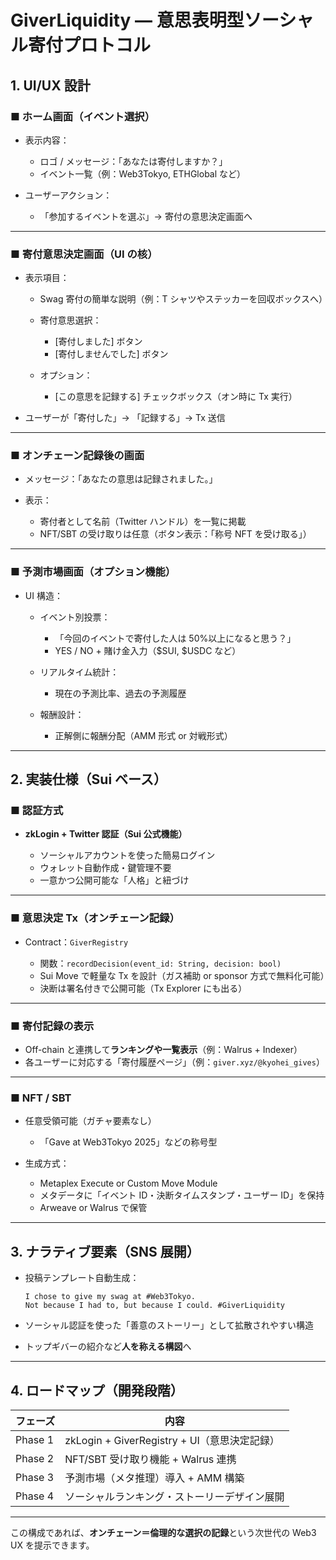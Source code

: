 # **GiverLiquidity — 意思表明型ソーシャル寄付プロトコル**

## 1. UI/UX 設計

### ■ ホーム画面（イベント選択）

- 表示内容：

  - ロゴ / メッセージ：「あなたは寄付しますか？」
  - イベント一覧（例：Web3Tokyo, ETHGlobal など）

- ユーザーアクション：

  - 「参加するイベントを選ぶ」→ 寄付の意思決定画面へ

---

### ■ 寄付意思決定画面（UI の核）

- 表示項目：

  - Swag 寄付の簡単な説明（例：T シャツやステッカーを回収ボックスへ）
  - 寄付意思選択：

    - \[寄付しました] ボタン
    - \[寄付しませんでした] ボタン

  - オプション：

    - \[この意思を記録する] チェックボックス（オン時に Tx 実行）

- ユーザーが「寄付した」→ 「記録する」→ Tx 送信

---

### ■ オンチェーン記録後の画面

- メッセージ：「あなたの意思は記録されました。」
- 表示：

  - 寄付者として名前（Twitter ハンドル）を一覧に掲載
  - NFT/SBT の受け取りは任意（ボタン表示：「称号 NFT を受け取る」）

---

### ■ 予測市場画面（オプション機能）

- UI 構造：

  - イベント別投票：

    - 「今回のイベントで寄付した人は 50%以上になると思う？」
    - YES / NO + 賭け金入力（\$SUI, \$USDC など）

  - リアルタイム統計：

    - 現在の予測比率、過去の予測履歴

  - 報酬設計：

    - 正解側に報酬分配（AMM 形式 or 対戦形式）

---

## 2. 実装仕様（Sui ベース）

### ■ 認証方式

- **zkLogin + Twitter 認証（Sui 公式機能）**

  - ソーシャルアカウントを使った簡易ログイン
  - ウォレット自動作成・鍵管理不要
  - 一意かつ公開可能な「人格」と紐づけ

---

### ■ 意思決定 Tx（オンチェーン記録）

- Contract：`GiverRegistry`

  - 関数：`recordDecision(event_id: String, decision: bool)`
  - Sui Move で軽量な Tx を設計（ガス補助 or sponsor 方式で無料化可能）
  - 決断は署名付きで公開可能（Tx Explorer にも出る）

---

### ■ 寄付記録の表示

- Off-chain と連携して**ランキングや一覧表示**（例：Walrus + Indexer）
- 各ユーザーに対応する「寄付履歴ページ」（例：`giver.xyz/@kyohei_gives`）

---

### ■ NFT / SBT

- 任意受領可能（ガチャ要素なし）

  - 「Gave at Web3Tokyo 2025」などの称号型

- 生成方式：

  - Metaplex Execute or Custom Move Module
  - メタデータに「イベント ID・決断タイムスタンプ・ユーザー ID」を保持
  - Arweave or Walrus で保管

---

## 3. ナラティブ要素（SNS 展開）

- 投稿テンプレート自動生成：

  ```plaintext
  I chose to give my swag at #Web3Tokyo.
  Not because I had to, but because I could. #GiverLiquidity
  ```

- ソーシャル認証を使った「善意のストーリー」として拡散されやすい構造
- トップギバーの紹介など**人を称える構図**へ

---

## 4. ロードマップ（開発段階）

| フェーズ | 内容                                         |
| -------- | -------------------------------------------- |
| Phase 1  | zkLogin + GiverRegistry + UI（意思決定記録） |
| Phase 2  | NFT/SBT 受け取り機能 + Walrus 連携           |
| Phase 3  | 予測市場（メタ推理）導入 + AMM 構築          |
| Phase 4  | ソーシャルランキング・ストーリーデザイン展開 |

---

この構成であれば、**オンチェーン＝倫理的な選択の記録**という次世代の Web3 UX を提示できます。
